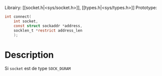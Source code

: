 Librairy: [[socket.h|<sys/socket.h>]], [[types.h|<sys/types.h>]]
Prototype: 
```C
int connect(
	int socket,
	const struct sockaddr *address, 
	socklen_t *restrict address_len
	);
```
# Description
Si `socket` est de type `SOCK_DGRAM` 
